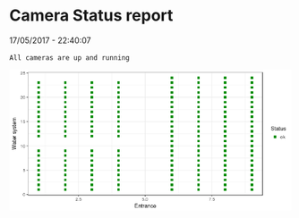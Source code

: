 Camera Status report
================
17/05/2017 - 22:40:07

    All cameras are up and running

![](camreport_files/figure-markdown_github/unnamed-chunk-2-1.png)
